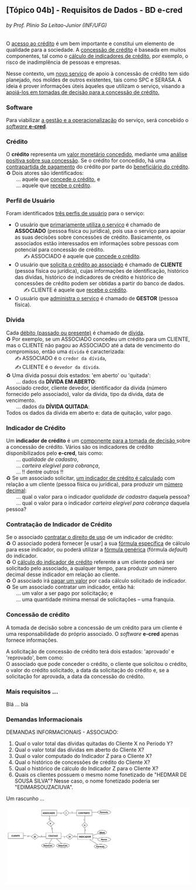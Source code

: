 ## [Tópico 04b] - Requisitos de Dados - <ind>BD e-cred</ins>
###### *by Prof. Plinio Sa Leitao-Junior (INF/UFG)*

O <ins>acesso ao crédito</ins> é um bem importante e constitui um elemento de qualidade para a sociedade. A <ins>concessão de crédito</ins> é baseada em muitos componentes, tal como o <ins>cálculo de indicadores de crédito</ins>, por exemplo, o risco de inadimplência de pessoas e empresas.

Nesse contexto, um <ins>novo serviço</ins> de apoio à concessão de crédito tem sido planejado, nos moldes de outros existentes, tais como SPC e SERASA. A ideia é prover informações úteis àqueles que utilizam o serviço, visando a <ins>apoiá-los em tomadas de decisão<ins> para a concessão de crédito. 

### Software

Para viabilizar <ins>a gestão e a operacionalização</ins> do serviço, será concebido o <ins>_software_ **e-cred**</ins>.

### Crédito

O **crédito** representa um <ins>valor monetário concedido</ins>, mediante uma <ins>análise positiva sobre sua concessão</ins>. Se o crédito for concedido, há uma <ins>contrapartida de pagamento</ins> do crédito por parte do <ins>beneficiário do crédito</ins>.<br>
&#x267B; Dois atores são identificados:<br>
&nbsp;&nbsp;&nbsp;&nbsp;&nbsp;&nbsp; ... aquele que <ins>concede o crédito</ins>, e<br>
&nbsp;&nbsp;&nbsp;&nbsp;&nbsp;&nbsp; ... aquele que <ins>recebe o crédito</ins>.

### Perfil de Usuário

Foram identificados <ins>três perfis de usuário</ins> para o serviço:
-	O usuário que <ins>primariamente utiliza o serviço</ins> é chamado de **ASSOCIADO** (pessoa física ou jurídica), pois usa o serviço para apoiar as suas decisões sobre concessões de crédito. Basicamente, os associados estão interessados em informações sobre pessoas com potencial para concessão de crédito.<br>
&nbsp;&nbsp;&nbsp;&nbsp;&nbsp;&nbsp;&#x270D; ASSOCIADO é aquele que <ins>concede o crédito</ins>.
-	O usuário que <ins>solicita o crédito ao associado</ins> é chamado de **CLIENTE** (pessoa física ou jurídica), cujas informações de identificação, histórico das dívidas, histórico de indicadores de crédito e histórico de concessões de crédito podem ser obtidas a partir do banco de dados.<br>
&nbsp;&nbsp;&nbsp;&nbsp;&nbsp;&nbsp;&#x270D; CLIENTE é aquele que <ins>recebe o crédito</ins>.
-	O usuário que <ins>administra o serviço</ins> é chamado de **GESTOR** (pessoa física).

### Dívida

Cada <ins>débito (passado ou presente)</ins> é chamado de <ins>dívida</ins>.<br>
&#x267B; Por exemplo, se um ASSOCIADO concedeu um crédito para um CLIENTE, mas o CLIENTE não pagou ao ASSOCIADO até a data de vencimento do compromisso, então uma `dívida` é caracterizada:<br>
&nbsp;&nbsp;&nbsp;&nbsp;&nbsp;&nbsp;&#x270D; ASSOCIADO é o `credor da dívida`,<br>
&nbsp;&nbsp;&nbsp;&nbsp;&nbsp;&nbsp;&#x270D; CLIENTE é o `devedor da dívida`.<br>
&#x267B; Uma dívida possui dois estados: 'em aberto' ou 'quitada':<br>
&nbsp;&nbsp;&nbsp;&nbsp;&nbsp;&nbsp; ... dados da **DÍVIDA EM ABERTO**:<br>
Associado credor, cliente devedor, identificador da dívida (número fornecido pelo associado), valor da dívida, tipo da dívida, data de vencimento.<br>
&nbsp;&nbsp;&nbsp;&nbsp;&nbsp;&nbsp; ... dados da **DÍVIDA QUITADA**:<br>
Todos os dados da dívida em aberto e: data de quitação, valor pago.

### Indicador de Crédito

Um **indicador de crédito** é um  <ins>componente para a tomada de decisão </ins> sobre a concessão de crédito. Vários são os indicadores de crédito disponibilizados pelo **e-cred**, tais como:<br>
&nbsp;&nbsp;&nbsp;&nbsp;&nbsp;&nbsp; ... _qualidade de cadastro_,<br>
&nbsp;&nbsp;&nbsp;&nbsp;&nbsp;&nbsp; ... _carteira elegível para cobrança_,<br>
&nbsp;&nbsp;&nbsp;&nbsp;&nbsp;&nbsp; ... &#8252; dentre outros &#8252;<br>
&#x267B; Se um associado solicitar, <ins>um indicador de crédito é calculado</ins> com relação a um cliente (pessoa física ou jurídica), para produzir um <ins>número decimal</ins>:<br>
&nbsp;&nbsp;&nbsp;&nbsp;&nbsp;&nbsp; ... qual o valor para o indicador _qualidade de cadastro_ daquela pessoa?<br>
&nbsp;&nbsp;&nbsp;&nbsp;&nbsp;&nbsp; ... qual o valor para o indicador _carteira elegível para cobrança_ daquela pessoa?

### Contratação de Indicador de Crédito

Se o associado <ins>contratar o direito de uso</ins> de um indicador de crédito:<br>
&#x267B; O associado poderá fornecer [e usar] a sua <ins>fórmula específica</ins> de cálculo para esse indicador, ou poderá utilizar a <ins>fórmula genérica</ins> (fórmula _default_) do indicador.<br>
&#x267B; O <ins>cálculo do indicador de crédito</ins> referente a um cliente poderá ser solicitado pelo associado, a qualquer tempo, para produzir um número decimal desse indicador em relação ao cliente.<br>
&#x267B; O associado irá <ins>pagar um valor</ins> por cada cálculo solicitado de indicador.<br>
&#x267B; Se um associado contratar um indicador, então há:<br>
&nbsp;&nbsp;&nbsp;&nbsp;&nbsp;&nbsp; ... um valor a ser pago por solicitação; e<br>
&nbsp;&nbsp;&nbsp;&nbsp;&nbsp;&nbsp; ... uma quantidade mínima mensal de solicitações – uma franquia.

### Concessão de crédito

A tomada de decisão sobre a concessão de um crédito para um cliente é uma responsabilidade do próprio associado. O _software_ **e-cred** apenas fornece informações.

A solicitação de concessão de crédito terá dois estados:  'aprovado' e 'reprovado', bem como:<br>
O associado que pode conceder o crédito, o cliente que solicitou o crédito, o valor do crédito solicitado, a data da solicitação do crédito e, se a solicitação for aprovada, a data da concessão do crédito. 

### Mais requisitos ...

Blá ... blá 

### Demandas Informacionais

DEMANDAS INFORMACIONAIS - ASSOCIADO:
1. Qual o valor total das dívidas quitadas do Cliente X no Período Y?
1. Qual o valor total das dívidas em aberto do Cliente X?
1. Qual o valor computado do Indicador Z para o Cliente X?
1. Qual o histórico de concessões de crédito do Cliente X?
1. Qual o histórico de cálculo do Indicador Z para o Cliente X?
1. Quais os clientes possuem o mesmo nome fonetizado de "HEDMAR DE SOUSA SILVA"? Nesse caso, o nome fonetizado poderia ser "EDIMARSOUZACIUVA". 

Um rascunho ...

<img src="../media/fig-ecred.jpg" width="700">

